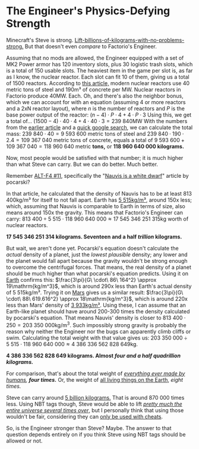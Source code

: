 # The Engineer's Physics-Defying Strength

Minecraft's Steve is strong.
[Lift-billions-of-kilograms-with-no-problems-strong.](https://www.reddit.com/r/Minecraft/comments/jmz6lz/actualized_maximum_weight_that_steve_can_hold/)
But that doesn't even *compare* to Factorio's Engineer.

Assuming that no mods are allowed, the Engineer equipped with a set of MK2 Power armor has 120 inventory slots, plus 30 logistic trash slots, which is a total of 150 usable slots.
The heaviest item in the game per slot is, as far as I know, the nuclear reactor. Each slot can fit 10 of them, giving us a total of 1500 reactors. According to [this article,](https://www.nextbigfuture.com/2007/07/constructing-lot-of-nuclear-power.html) modern nuclear reactors use 40 metric tons of steel and 190m³ of concrete per MW. Nuclear reactors in Factorio produce 40MW. Each. Oh, and there's also the neighbor bonus, which we can account for with an equation (assuming 4 or more reactors and a 2xN reactor layout), where $n$ is the number of reactors and $P$ is the base power output of the reactor:
$(n - 4) \cdot P \cdot 4 + 4 \cdot P \cdot 3$
Using this, we get a total of...
$(1500 - 4) \cdot 40 \cdot 4 + 4 \cdot 40 \cdot 3 = 239\ 840\mathrm{MW}$
With the numbers from the [earlier article](https://www.nextbigfuture.com/2007/07/constructing-lot-of-nuclear-power.html) and a [quick google search](https://www.google.com/search?q=concrete+density+kg%2Fm3), we can calculate the total mass:
$239\ 840 \cdot 40 = 9\ 593\ 600$ metric tons of steel and
$239\ 840 \cdot 190 \cdot 2.4 = 109\ 367\ 040$ metric tons of concrete, equals a total of
$9\ 593\ 600 + 109\ 367\ 040 = 118\ 960\ 640$ metric **tons,** or **118 960 640 000 kilograms.**

Now, most people would be satisfied with that number; it is much higher than what Steve can carry.
But we can do better.
Much better.

Remember [ALT-F4 #11](https://alt-f4.blog/ALTF4-11/), specifically the "[Nauvis is a white dwarf](https://alt-f4.blog/ALTF4-11/#nauvis-is-a-white-dwarf)" article by pocarski?

In that article, he calculated that the density of Nauvis has to be at least 813 400kg/m³ for itself to not fall apart.
Earth has [5 515kg/m³](https://en.wikipedia.org/wiki/Earth_mass#:~:text=average%20density%20of%205515%20kg.m%E2%88%923), around 150x less; which, assuming that Nauvis is comparable to Earth in terms of size, also means around 150x the gravity. This means that Factorio's Engineer can carry:
$813\ 400 \div 5\ 515 \cdot  118\ 960\ 640\ 000 \approx 17\ 545\ 346\ 251\ 315\mathrm{kg}$ worth of nuclear reactors.

**17 545 346 251 314 kilograms.
Seventeen and a half *trillion* kilograms.**

But wait, we aren't done yet. Pocarski's equation doesn't calculate the *actual* density of a planet, just the *lowest plausible* density; any lower and the planet would fall apart because the gravity wouldn't be strong enough to overcome the centrifugal forces.
That means, the real density of a planet should be much higher than what pocarski's equation predicts. Using it on [Earth](https://www.google.com/search?q=earth+rotational+period+in+seconds) confirms this:
$\frac{3\pi}{G\ \cdot\ 86\ 164^2} \approx 19\mathrm{kg/m^3}$, which is around 290x less than Earth's actual density of 5 515kg/m³.
Trying it on [Mars](https://www.google.com/search?q=mars+rotational+period+in+seconds) gives us a similar result:
$\frac{3\pi}{G\ \cdot\ 88\ 619.616^2} \approx 18\mathrm{kg/m^3}$, which is around 220x less than Mars' density of [3 933kg/m³](https://nssdc.gsfc.nasa.gov/planetary/factsheet/marsfact.html#:~:text=3933).
Using these, I can assume that an Earth-like planet should have around 200-300 times the density calculated by pocarski's equation. That means Nauvis' density is closer to $813\ 400 \cdot 250 = 203\ 350\ 000\mathrm{kg/m^3.}$ Such impossibly strong gravity is probably the reason why neither the Engineer nor the bugs can apparently climb cliffs or swim.
Calculating the total weight with that value gives us:
$203\ 350\ 000 \div 5\ 515 \cdot 118\ 960\ 640\ 000 \approx 4\ 386\ 336\ 562\ 828\ 649\mathrm{kg.}$

**4 386 336 562 828 649 kilograms.
Almost *four and a half quadrillion kilograms.***

For comparison, that's about the total weight of *[everything ever made by humans](https://www.nationalgeographic.com/environment/article/human-made-materials-now-equal-weight-of-all-life-on-earth), **four times.***
Or, the weight of [all living things on the Earth](https://en.wikipedia.org/wiki/Biomass_(ecology)#:~:text=The%20total%20live%20biomass%20on%20Earth%20is%20about%20550%E2%80%93560%20billion%20tonnes), *eight times.*

Steve can carry around [5 billion kilograms.](https://www.reddit.com/r/Minecraft/comments/jmz6lz/actualized_maximum_weight_that_steve_can_hold/) That is around 870 000 times less.
Using NBT tags though, Steve would be able to lift [*pretty much the entire universe several times over*](https://qr.ae/pGt554), but I personally think that using those wouldn't be fair, considering they can [only be used with cheats](https://minecraft.fandom.com/wiki/Tutorials/Command_NBT_tags).

So, is the Engineer stronger than Steve?
Maybe.
The answer to that question depends entirely on if you think Steve using NBT tags should be allowed or not.
